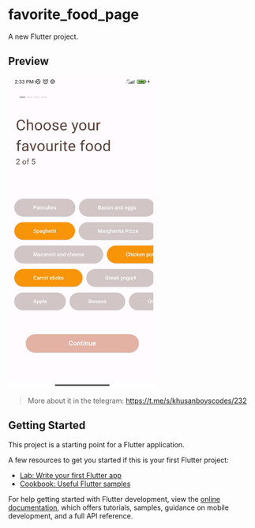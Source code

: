 # favorite_food_page

A new Flutter project.

## Preview

<img src="preview/photo1.jpg" alt="preview image 1" width="300" height="630">

> More about it in the telegram: https://t.me/s/khusanboyscodes/232

## Getting Started

This project is a starting point for a Flutter application.

A few resources to get you started if this is your first Flutter project:

- [Lab: Write your first Flutter app](https://docs.flutter.dev/get-started/codelab)
- [Cookbook: Useful Flutter samples](https://docs.flutter.dev/cookbook)

For help getting started with Flutter development, view the
[online documentation](https://docs.flutter.dev/), which offers tutorials,
samples, guidance on mobile development, and a full API reference.
